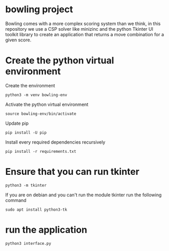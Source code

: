 # bowling project

Bowling comes with a more complex scoring system than we think, in this repository we use
a CSP solver like minizinc and the python Tkinter UI toolkit library to create an application that returns
a move combination for a given score.


# Create the python virtual environment

Create the environment
```
python3 -m venv bowling-env
```

Activate the python virtual environment
```
source bowling-env/bin/activate
```

Update pip
```
pip install -U pip
```

Install every required dependencies recursively
```
pip install -r requirements.txt
```

# Ensure that you can run tkinter
```
python3 -m tkinter
```

If you are on debian and you can't run the module tkinter run the following command
```
sudo apt install python3-tk
```

# run the application 
```
python3 interface.py
```
